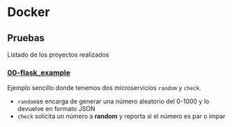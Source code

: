 # Docker

## Pruebas
Listado de los proyectos realizados

### [00-flask_example](./content/00-flask_example/)
Ejemplo sencillo donde tenemos dos microservicios `random` y `check`.
- `random`se encarga de generar una número aleatorio del 0-1000 y lo devuelve en formato JSON
- `check` solicita un número a **random** y reporta si el número es par o impar